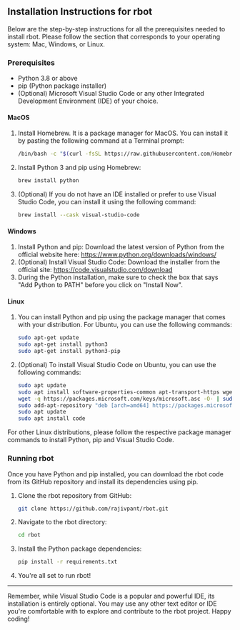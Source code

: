 Installation Instructions for rbot
--------------------------------------

Below are the step-by-step instructions for all the prerequisites needed to install rbot. Please follow the section that corresponds to your operating system: Mac, Windows, or Linux.

### Prerequisites

-   Python 3.8 or above
-   pip (Python package installer)
-   (Optional) Microsoft Visual Studio Code or any other Integrated Development Environment (IDE) of your choice.

#### MacOS

1.  Install Homebrew. It is a package manager for MacOS. You can install it by pasting the following command at a Terminal prompt:

    ```bash
    /bin/bash -c "$(curl -fsSL https://raw.githubusercontent.com/Homebrew/install/HEAD/install.sh)"
    ```
2.  Install Python 3 and pip using Homebrew:

    ```bash
    brew install python
    ```


3.  (Optional) If you do not have an IDE installed or prefer to use Visual Studio Code, you can install it using the following command:

    ```bash
    brew install --cask visual-studio-code
    ```

#### Windows

1.  Install Python and pip: Download the latest version of Python from the official website here: <https://www.python.org/downloads/windows/>
2.  (Optional) Install Visual Studio Code: Download the installer from the official site: <https://code.visualstudio.com/download>
3.  During the Python installation, make sure to check the box that says "Add Python to PATH" before you click on "Install Now".

#### Linux

1.  You can install Python and pip using the package manager that comes with your distribution. For Ubuntu, you can use the following commands:

    ```bash
    sudo apt-get update
    sudo apt-get install python3
    sudo apt-get install python3-pip
    ```

2.  (Optional) To install Visual Studio Code on Ubuntu, you can use the following commands:

    ```bash
    sudo apt update
    sudo apt install software-properties-common apt-transport-https wget
    wget -q https://packages.microsoft.com/keys/microsoft.asc -O- | sudo apt-key add -
    sudo add-apt-repository "deb [arch=amd64] https://packages.microsoft.com/repos/vscode stable main"
    sudo apt update
    sudo apt install code
    ```

For other Linux distributions, please follow the respective package manager commands to install Python, pip and Visual Studio Code.

### Running rbot

Once you have Python and pip installed, you can download the rbot code from its GitHub repository and install its dependencies using pip.

1.  Clone the rbot repository from GitHub:

    ```bash
    git clone https://github.com/rajivpant/rbot.git
    ```

2.  Navigate to the rbot directory:

    ```bash
    cd rbot
    ```

3.  Install the Python package dependencies:

    ```bash
    pip install -r requirements.txt
    ```

4.  You're all set to run rbot!

* * * * *

Remember, while Visual Studio Code is a popular and powerful IDE, its installation is entirely optional. You may use any other text editor or IDE you're comfortable with to explore and contribute to the rbot project. Happy coding!
